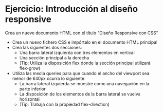 # Ejercicio: Introducción al diseño responsive
Crea un nuevo documento HTML con el título "Diseño Responsive con CSS"
- Crea un nuevo fichero CSS e impórtalo en el documento HTML principal
- Crea las siguientes dos secciones:
    - Una barra lateral izquierda con tres elementos en vertical
    - Una sección principal a la derecha
    - (Tip: Utiliza la disposición flex donde la sección principal utilizará flex-grow)
- Utiliza las media queries para que cuando el ancho del viewport sea menor de 640px ocurra lo siguiente:
    - La barra lateral izquierda se muestre como una navegación en la parte inferior
    - La disposición de los elementos de la barra lateral se vuelva horizontal
    - (Tip: Trabaja con la propiedad flex-direction)
